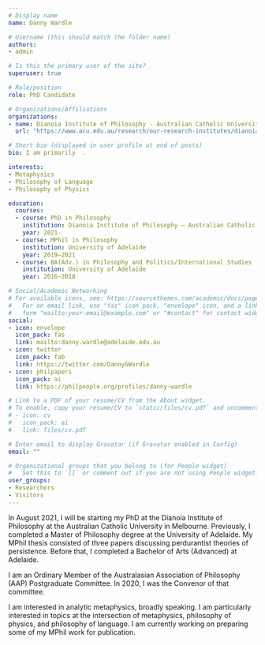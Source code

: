 ```yaml
---
# Display name
name: Danny Wardle

# Username (this should match the folder name)
authors:
- admin

# Is this the primary user of the site?
superuser: true

# Role/position
role: PhD Candidate

# Organizations/Affiliations
organizations:
- name: Dianoia Institute of Philosophy - Australian Catholic University
  url: "https://www.acu.edu.au/research/our-research-institutes/dianoia-institute-of-philosophy"

# Short bio (displayed in user profile at end of posts)
bio: I am primarily  .

interests:
- Metaphysics
- Philosophy of Language
- Philosophy of Physics

education:
  courses:
  - course: PhD in Philosophy
    institution: Dianoia Institute of Philosophy – Australian Catholic University
    year: 2021-
  - course: MPhil in Philosophy
    institution: University of Adelaide
    year: 2019–2021
  - course: BA(Adv.) in Philosophy and Politics/International Studies
    institution: University of Adelaide
    year: 2016–2018

# Social/Academic Networking
# For available icons, see: https://sourcethemes.com/academic/docs/page-builder/#icons
#   For an email link, use "fas" icon pack, "envelope" icon, and a link in the
#   form "mailto:your-email@example.com" or "#contact" for contact widget.
social:
- icon: envelope
  icon_pack: fas
  link: mailto:danny.wardle@adelaide.edu.au
- icon: twitter
  icon_pack: fab
  link: https://twitter.com/DannyGWardle
- icon: philpapers
  icon_pack: ai
  link: https://philpeople.org/profiles/danny-wardle

# Link to a PDF of your resume/CV from the About widget.
# To enable, copy your resume/CV to `static/files/cv.pdf` and uncomment the lines below.
# - icon: cv
#   icon_pack: ai
#   link: files/cv.pdf

# Enter email to display Gravatar (if Gravatar enabled in Config)
email: ""

# Organizational groups that you belong to (for People widget)
#   Set this to `[]` or comment out if you are not using People widget.
user_groups:
- Researchers
- Visitors
---
```


In August 2021, I will be starting my PhD at the Dianoia Institute of Philosophy at the Australian Catholic University in Melbourne. Previously, I completed a Master of Philosophy degree at the University of Adelaide. My MPhil thesis consisted of three papers discussing perdurantist theories of persistence. Before that, I completed a Bachelor of Arts (Advanced) at Adelaide.

I am an Ordinary Member of the Australasian Association of Philosophy (AAP) Postgraduate Committee. In 2020, I was the Convenor of that committee.

I am interested in analytic metaphysics, broadly speaking. I am particularly interested in topics at the intersection of metaphysics, philosophy of physics, and philosophy of language. I am currently working on preparing some of my MPhil work for publication. 
